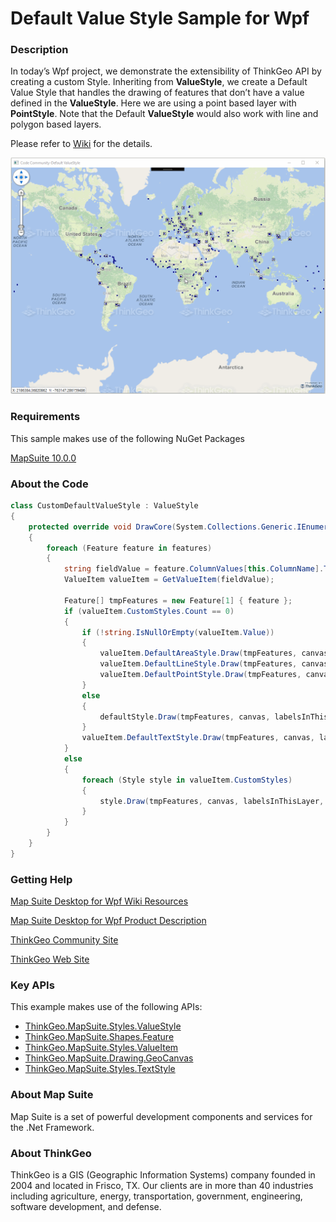 # Default Value Style Sample for Wpf

### Description

In today’s Wpf project, we demonstrate the extensibility of ThinkGeo API by creating a custom Style. Inheriting from **ValueStyle**, we create a Default Value Style that handles the drawing of features that don’t have a value defined in the **ValueStyle**. Here we are using a point based layer with **PointStyle**. Note that the Default **ValueStyle** would also work with line and polygon based layers.

Please refer to [Wiki](http://wiki.thinkgeo.com/wiki/map_suite_desktop_for_wpf) for the details.

![Screenshot](Screenshot.gif)

### Requirements

This sample makes use of the following NuGet Packages

[MapSuite 10.0.0](https://www.nuget.org/packages?q=ThinkGeo)

### About the Code
```csharp
class CustomDefaultValueStyle : ValueStyle
{
    protected override void DrawCore(System.Collections.Generic.IEnumerable<Feature> features, GeoCanvas canvas, System.Collections.ObjectModel.Collection<SimpleCandidate> labelsInThisLayer, System.Collections.ObjectModel.Collection<SimpleCandidate> labelsInAllLayers)
    {
        foreach (Feature feature in features)
        {
            string fieldValue = feature.ColumnValues[this.ColumnName].Trim();
            ValueItem valueItem = GetValueItem(fieldValue);

            Feature[] tmpFeatures = new Feature[1] { feature };
            if (valueItem.CustomStyles.Count == 0)
            {
                if (!string.IsNullOrEmpty(valueItem.Value))
                {
                    valueItem.DefaultAreaStyle.Draw(tmpFeatures, canvas, labelsInThisLayer, labelsInAllLayers);
                    valueItem.DefaultLineStyle.Draw(tmpFeatures, canvas, labelsInThisLayer, labelsInAllLayers);
                    valueItem.DefaultPointStyle.Draw(tmpFeatures, canvas, labelsInThisLayer, labelsInAllLayers);
                }
                else
                {
                    defaultStyle.Draw(tmpFeatures, canvas, labelsInThisLayer, labelsInAllLayers);
                }
                valueItem.DefaultTextStyle.Draw(tmpFeatures, canvas, labelsInThisLayer, labelsInAllLayers);
            }
            else
            {
                foreach (Style style in valueItem.CustomStyles)
                {
                    style.Draw(tmpFeatures, canvas, labelsInThisLayer, labelsInAllLayers);
                }
            }
        }
    }
}
```
### Getting Help

[Map Suite Desktop for Wpf Wiki Resources](http://wiki.thinkgeo.com/wiki/map_suite_desktop_for_wpf)

[Map Suite Desktop for Wpf Product Description](https://thinkgeo.com/ui-controls#desktop-platforms)

[ThinkGeo Community Site](http://community.thinkgeo.com/)

[ThinkGeo Web Site](http://www.thinkgeo.com)

### Key APIs
This example makes use of the following APIs:

- [ThinkGeo.MapSuite.Styles.ValueStyle](http://wiki.thinkgeo.com/wiki/api/thinkgeo.mapsuite.styles.valuestyle)
- [ThinkGeo.MapSuite.Shapes.Feature](http://wiki.thinkgeo.com/wiki/api/thinkgeo.mapsuite.shapes.feature)
- [ThinkGeo.MapSuite.Styles.ValueItem](http://wiki.thinkgeo.com/wiki/api/thinkgeo.mapsuite.styles.valueitem)
- [ThinkGeo.MapSuite.Drawing.GeoCanvas](http://wiki.thinkgeo.com/wiki/api/thinkgeo.mapsuite.drawing.geocanvas)
- [ThinkGeo.MapSuite.Styles.TextStyle](http://wiki.thinkgeo.com/wiki/api/thinkgeo.mapsuite.styles.textstyle)

### About Map Suite
Map Suite is a set of powerful development components and services for the .Net Framework.

### About ThinkGeo
ThinkGeo is a GIS (Geographic Information Systems) company founded in 2004 and located in Frisco, TX. Our clients are in more than 40 industries including agriculture, energy, transportation, government, engineering, software development, and defense.
